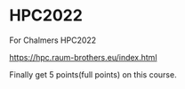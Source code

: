# HPC2022
For Chalmers HPC2022

https://hpc.raum-brothers.eu/index.html

Finally get 5 points(full points) on this course.
